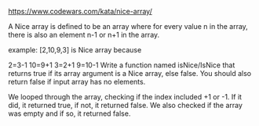 https://www.codewars.com/kata/nice-array/

A Nice array is defined to be an array where for every value n in the array, there is also an element n-1 or n+1 in the array.

example:
[2,10,9,3] is Nice array because

2=3-1
10=9+1
3=2+1
9=10-1
Write a function named isNice/IsNice that returns true if its array argument is a Nice array, else false. You should also return false if input array has no elements.

We looped through the array, checking if the index included +1 or -1. If it did, it returned true, if not, it returned false. We also checked if the array was empty and if so, it returned false.